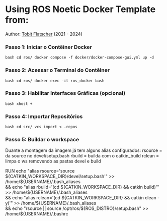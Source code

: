 # Using ROS Noetic Docker Template from:

Author: [Tobit Flatscher](https://github.com/2b-t) (2021 - 2024)

### Passo 1: Iniciar o Contêiner Docker
``bash
cd ros/
docker compose -f docker/docker-compose-gui.yml up -d
``
### Passo 2: Acessar o Terminal do Contêiner
``bash
cd ros/
docker exec -it ros_docker bash
``
### Passo 3: Habilitar Interfaces Gráficas (opcional)
``bash
xhost +
``
### Passo 4: Importar Repositórios
``bash
cd src/
vcs import < .repos
``
### Passo 5: Buildar o workspace

Duante a montagem da imagem já tem alguns alias configurados:
rsource = da source no devel/setup.bash
rbuild = builda com o catkin_build
rclean = limpa o ws removendo as pastas devel e build


RUN echo "alias rsource='source ${CATKIN_WORKSPACE_DIR}/devel/setup.bash'" >> /home/${USERNAME}/.bash_aliases \
 && echo "alias rbuild='(cd ${CATKIN_WORKSPACE_DIR} && catkin build)'" >> /home/${USERNAME}/.bash_aliases \
 && echo "alias rclean='(cd ${CATKIN_WORKSPACE_DIR} && catkin clean -y)'" >> /home/${USERNAME}/.bash_aliases \
 && echo "rsource || source /opt/ros/${ROS_DISTRO}/setup.bash" >> /home/${USERNAME}/.bashrc
